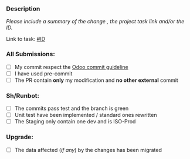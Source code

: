 ### Description

*Please include a summary of the change ,  the project task link and/or the ID.*

Link to task: [#ID](https://)

### All Submissions:

* [ ] My commit respect the [Odoo commit guideline](https://www.odoo.com/documentation/15.0/developer/misc/other/guidelines.html#git)
* [ ] I have used pre-commit
* [ ] The PR contain **only** my modification and **no other external** commit

### Sh/Runbot:

* [ ] The commits pass test and the branch is green
* [ ] Unit test have been implemented / standard ones rewritten
* [ ] The Staging only contain one dev and is ISO-Prod

### Upgrade:

* [ ] The data affected (*if any*) by the changes has been migrated 
